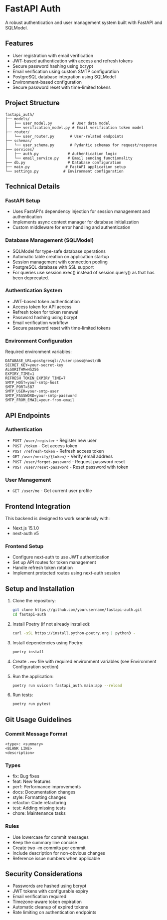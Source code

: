 # FastAPI Auth

A robust authentication and user management system built with FastAPI and SQLModel.

## Features

- User registration with email verification
- JWT-based authentication with access and refresh tokens
- Secure password hashing using bcrypt
- Email verification using custom SMTP configuration
- PostgreSQL database integration using SQLModel
- Environment-based configuration
- Secure password reset with time-limited tokens

## Project Structure

```
fastapi_auth/
├── models/
│   ├── user_model.py         # User data model
│   └── verification_model.py # Email verification token model
├── router/
│   └── user_router.py       # User-related endpoints
├── schemas/
│   └── user_schema.py       # Pydantic schemas for request/response
├── services/
│   ├── auth.py             # Authentication logic
│   └── email_service.py    # Email sending functionality
├── db.py                   # Database configuration
├── main.py                # FastAPI application setup
└── settings.py           # Environment configuration
```

## Technical Details

### FastAPI Setup

- Uses FastAPI's dependency injection for session management and authentication
- Implements async context manager for database initialization
- Custom middleware for error handling and authentication

### Database Management (SQLModel)

- SQLModel for type-safe database operations
- Automatic table creation on application startup
- Session management with connection pooling
- PostgreSQL database with SSL support
- For queries use session.exec() instead of session.query() as that has been deprecated.

### Authentication System

- JWT-based token authentication
- Access token for API access
- Refresh token for token renewal
- Password hashing using bcrypt
- Email verification workflow
- Secure password reset with time-limited tokens

### Environment Configuration

Required environment variables:

```env
DATABASE_URL=postgresql://user:pass@host/db
SECRET_KEY=your-secret-key
ALGORITHM=HS256
EXPIRY_TIME=1
REFRESH_TOKEN_EXPIRY_TIME=7
SMTP_HOST=your-smtp-host
SMTP_PORT=587
SMTP_USER=your-smtp-user
SMTP_PASSWORD=your-smtp-password
SMTP_FROM_EMAIL=your-from-email
```

## API Endpoints

### Authentication

- `POST /user/register` - Register new user
- `POST /token` - Get access token
- `POST /refresh-token` - Refresh access token
- `GET /user/verify/{token}` - Verify email address
- `POST /user/forgot-password` - Request password reset
- `POST /user/reset-password` - Reset password with token

### User Management

- `GET /user/me` - Get current user profile

## Frontend Integration

This backend is designed to work seamlessly with:

- Next.js 15.1.0
- next-auth v5

### Frontend Setup

- Configure next-auth to use JWT authentication
- Set up API routes for token management
- Handle refresh token rotation
- Implement protected routes using next-auth session

## Setup and Installation

1. Clone the repository:

   ```bash
   git clone https://github.com/yourusername/fastapi-auth.git
   cd fastapi-auth
   ```

2. Install Poetry (if not already installed):

   ```bash
   curl -sSL https://install.python-poetry.org | python3 -
   ```

3. Install dependencies using Poetry:

   ```bash
   poetry install
   ```

4. Create `.env` file with required environment variables (see Environment Configuration section)

5. Run the application:

   ```bash
   poetry run uvicorn fastapi_auth.main:app --reload
   ```

6. Run tests:
   ```bash
   poetry run pytest
   ```

## Git Usage Guidelines

### Commit Message Format

```
<type>: <summary>
<BLANK LINE>
<description>
```

### Types

- fix: Bug fixes
- feat: New features
- perf: Performance improvements
- docs: Documentation changes
- style: Formatting changes
- refactor: Code refactoring
- test: Adding missing tests
- chore: Maintenance tasks

### Rules

- Use lowercase for commit messages
- Keep the summary line concise
- Create two -m commits per commit
- Include description for non-obvious changes
- Reference issue numbers when applicable

## Security Considerations

- Passwords are hashed using bcrypt
- JWT tokens with configurable expiry
- Email verification required
- Timezone-aware token expiration
- Automatic cleanup of expired tokens
- Rate limiting on authentication endpoints
